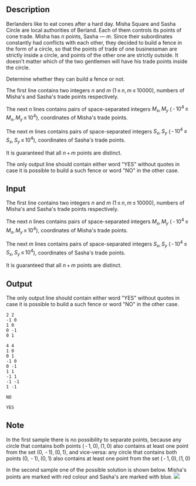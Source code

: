 ## Description

<div><p>Berlanders like to eat cones after a hard day. Misha Square and Sasha Circle are local authorities of Berland. Each of them controls its points of cone trade. Misha has <span class="tex-span"><i>n</i></span> points, Sasha — <span class="tex-span"><i>m</i></span>. Since their subordinates constantly had conflicts with each other, they decided to build a fence in the form of a circle, so that the points of trade of one businessman are strictly inside a circle, and points of the other one are strictly outside. It doesn't matter which of the two gentlemen will have his trade points inside the circle.</p><p>Determine whether they can build a fence or not.</p></div><div class="input-specification"><p>The first line contains two integers <span class="tex-span"><i>n</i></span> and <span class="tex-span"><i>m</i></span> <span class="tex-span">(1 ≤ <i>n</i>, <i>m</i> ≤ 10000)</span>, numbers of Misha's and Sasha's trade points respectively.</p><p>The next <span class="tex-span"><i>n</i></span> lines contains pairs of space-separated integers <span class="tex-span"><i>M</i><sub class="lower-index"><i>x</i></sub>, <i>M</i><sub class="lower-index"><i>y</i></sub></span> (<span class="tex-span"> - 10<sup class="upper-index">4</sup> ≤ <i>M</i><sub class="lower-index"><i>x</i></sub>, <i>M</i><sub class="lower-index"><i>y</i></sub> ≤ 10<sup class="upper-index">4</sup></span>), coordinates of Misha's trade points.</p><p>The next <span class="tex-span"><i>m</i></span> lines contains pairs of space-separated integers <span class="tex-span"><i>S</i><sub class="lower-index"><i>x</i></sub>, <i>S</i><sub class="lower-index"><i>y</i></sub></span> (<span class="tex-span"> - 10<sup class="upper-index">4</sup> ≤ <i>S</i><sub class="lower-index"><i>x</i></sub>, <i>S</i><sub class="lower-index"><i>y</i></sub> ≤ 10<sup class="upper-index">4</sup></span>), coordinates of Sasha's trade points.</p><p>It is guaranteed that all <span class="tex-span"><i>n</i> + <i>m</i></span> points are distinct.</p></div><div class="output-specification"><p>The only output line should contain either word "<span class="tex-font-style-tt">YES</span>" without quotes in case it is possible to build a such fence or word "<span class="tex-font-style-tt">NO</span>" in the other case.</p></div>

## Input

<p>The first line contains two integers <span class="tex-span"><i>n</i></span> and <span class="tex-span"><i>m</i></span> <span class="tex-span">(1 ≤ <i>n</i>, <i>m</i> ≤ 10000)</span>, numbers of Misha's and Sasha's trade points respectively.</p><p>The next <span class="tex-span"><i>n</i></span> lines contains pairs of space-separated integers <span class="tex-span"><i>M</i><sub class="lower-index"><i>x</i></sub>, <i>M</i><sub class="lower-index"><i>y</i></sub></span> (<span class="tex-span"> - 10<sup class="upper-index">4</sup> ≤ <i>M</i><sub class="lower-index"><i>x</i></sub>, <i>M</i><sub class="lower-index"><i>y</i></sub> ≤ 10<sup class="upper-index">4</sup></span>), coordinates of Misha's trade points.</p><p>The next <span class="tex-span"><i>m</i></span> lines contains pairs of space-separated integers <span class="tex-span"><i>S</i><sub class="lower-index"><i>x</i></sub>, <i>S</i><sub class="lower-index"><i>y</i></sub></span> (<span class="tex-span"> - 10<sup class="upper-index">4</sup> ≤ <i>S</i><sub class="lower-index"><i>x</i></sub>, <i>S</i><sub class="lower-index"><i>y</i></sub> ≤ 10<sup class="upper-index">4</sup></span>), coordinates of Sasha's trade points.</p><p>It is guaranteed that all <span class="tex-span"><i>n</i> + <i>m</i></span> points are distinct.</p>

## Output

<p>The only output line should contain either word "<span class="tex-font-style-tt">YES</span>" without quotes in case it is possible to build a such fence or word "<span class="tex-font-style-tt">NO</span>" in the other case.</p>





```input1
2 2
-1 0
1 0
0 -1
0 1

```




```input2
4 4
1 0
0 1
-1 0
0 -1
1 1
-1 1
-1 -1
1 -1

```




```output1
NO

```




```output2
YES

```



## Note

<p>In the first sample there is no possibility to separate points, because any circle that contains both points <span class="tex-span">( - 1, 0), (1, 0)</span> also contains at least one point from the set <span class="tex-span">(0,  - 1), (0, 1)</span>, and vice-versa: any circle that contains both points <span class="tex-span">(0,  - 1), (0, 1)</span> also contains at least one point from the set <span class="tex-span">( - 1, 0), (1, 0)</span></p><p>In the second sample one of the possible solution is shown below. Misha's points are marked with red colour and Sasha's are marked with blue. <img class="tex-graphics" src="file://OLKBcrjD.png" style="max-width: 100.0%;max-height: 100.0%;"></p>
